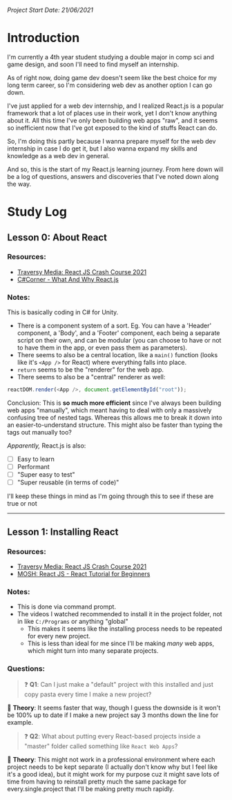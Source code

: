_Project Start Date: 21/06/2021_

# Introduction

I'm currently a 4th year student studying a double major in comp sci and game design, and soon I'll need to find myself an internship.

As of right now, doing game dev doesn't seem like the best choice for my long term career, so I'm considering web dev as another option I can go down.

I've just applied for a web dev internship, and I realized React.js is a popular framework that a lot of places use in their work, yet I don't know anything about it. All this time I've only been building web apps "raw", and it seems so inefficient now that I've got exposed to the kind of stuffs React can do.

So, I'm doing this partly because I wanna prepare myself for the web dev internship in case I do get it, but I also wanna expand my skills and knowledge as a web dev in general.

And so, this is the start of my React.js learning journey. From here down will be a log of questions, answers and discoveries that I've noted down along the way.

# Study Log

## **Lesson 0: About React**

### **Resources:**

- [Traversy Media: React JS Crash Course 2021](https://youtu.be/DLX62G4lc44?t=384)
- [C#Corner - What And Why React.js](https://www.c-sharpcorner.com/article/what-and-why-reactjs/)

### **Notes:**

This is basically coding in C# for Unity.

- There is a component system of a sort. Eg. You can have a 'Header' component, a 'Body', and a 'Footer' component, each being a separate script on their own, and can be modular (you can choose to have or not to have them in the app, or even pass them as parameters).
- There seems to also be a central location, like a `main()` function (looks like it's `<App />` for React) where everything falls into place.
- `return` seems to be the "renderer" for the web app.
- There seems to also be a "central" renderer as well:

```js
reactDOM.render(<App />, document.getElementById("root"));
```

Conclusion: This is **so much more efficient** since I've always been building web apps "manually", which meant having to deal with only a massively confusing tree of nested tags. Whereas this allows me to break it down into an easier-to-understand structure. This might also be faster than typing the tags out manually too?

_Apparently,_ React.js is also:

- [ ] Easy to learn
- [ ] Performant
- [ ] "Super easy to test"
- [ ] "Super reusable (in terms of code)"

I'll keep these things in mind as I'm going through this to see if these are true or not

---

## **Lesson 1: Installing React**

### **Resources:**

- [Traversy Media: React JS Crash Course 2021](https://youtu.be/w7ejDZ8SWv8?t=757)
- [MOSH: React JS - React Tutorial for Beginners](https://youtu.be/Ke90Tje7VS0?t=348)

### **Notes:**

- This is done via command prompt.
- The videos I watched recommended to install it in the project folder, not in like `C:/Programs` or anything "global"
  - This makes it seems like the installing process needs to be repeated for every new project.
  - This is less than ideal for me since I'll be making _many_ web apps, which might turn into many separate projects.

### **Questions:**

> :question: **Q1**: Can I just make a "default" project with this installed and just copy pasta every time I make a new project?

:thinking: **Theory**: It seems faster that way, though I guess the downside is it won't be 100% up to date if I make a new project say 3 months down the line for example.

> :question: **Q2**: What about putting every React-based projects inside a "master" folder called something like `React Web Apps`?

:thinking: **Theory**: This might not work in a professional environment where each project needs to be kept separate (I actually don't know why but I feel like it's a good idea), but it might work for my purpose cuz it might save lots of time from having to reinstall pretty much the same package for every.single.project that I'll be making pretty much rapidly.
